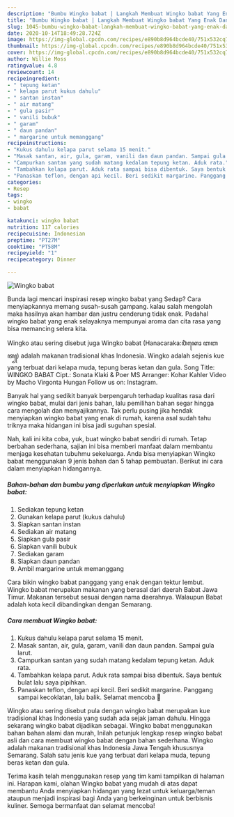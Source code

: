 ```yaml
---
description: "Bumbu Wingko babat | Langkah Membuat Wingko babat Yang Enak Dan Lezat"
title: "Bumbu Wingko babat | Langkah Membuat Wingko babat Yang Enak Dan Lezat"
slug: 1045-bumbu-wingko-babat-langkah-membuat-wingko-babat-yang-enak-dan-lezat
date: 2020-10-14T18:49:28.724Z
image: https://img-global.cpcdn.com/recipes/e890b8d964bcde40/751x532cq70/wingko-babat-foto-resep-utama.jpg
thumbnail: https://img-global.cpcdn.com/recipes/e890b8d964bcde40/751x532cq70/wingko-babat-foto-resep-utama.jpg
cover: https://img-global.cpcdn.com/recipes/e890b8d964bcde40/751x532cq70/wingko-babat-foto-resep-utama.jpg
author: Willie Moss
ratingvalue: 4.8
reviewcount: 14
recipeingredient:
- " tepung ketan"
- " kelapa parut kukus dahulu"
- " santan instan"
- " air matang"
- " gula pasir"
- " vanili bubuk"
- " garam"
- " daun pandan"
- " margarine untuk memanggang"
recipeinstructions:
- "Kukus dahulu kelapa parut selama 15 menit."
- "Masak santan, air, gula, garam, vanili dan daun pandan. Sampai gula larut."
- "Campurkan santan yang sudah matang kedalam tepung ketan. Aduk rata."
- "Tambahkan kelapa parut. Aduk rata sampai bisa dibentuk. Saya bentuk bulat lalu saya pipihkan."
- "Panaskan teflon, dengan api kecil. Beri sedikit margarine. Panggang sampai kecoklatan, lalu balik. Selamat mencoba 🙏"
categories:
- Resep
tags:
- wingko
- babat

katakunci: wingko babat 
nutrition: 117 calories
recipecuisine: Indonesian
preptime: "PT27M"
cooktime: "PT58M"
recipeyield: "1"
recipecategory: Dinner

---
```



![Wingko babat](https://img-global.cpcdn.com/recipes/e890b8d964bcde40/751x532cq70/wingko-babat-foto-resep-utama.jpg)

Bunda lagi mencari inspirasi resep wingko babat yang Sedap? Cara menyiapkannya memang susah-susah gampang. kalau salah mengolah maka hasilnya akan hambar dan justru cenderung tidak enak. Padahal wingko babat yang enak selayaknya mempunyai aroma dan cita rasa yang bisa memancing selera kita.

Wingko atau sering disebut juga Wingko babat (Hanacaraka:ꦮꦶꦁꦏꦺꦴ ꦧꦧꦠ꧀) adalah makanan tradisional khas Indonesia. Wingko adalah sejenis kue yang terbuat dari kelapa muda, tepung beras ketan dan gula. Song Title: WINGKO BABAT Cipt.: Sonata Klaki &amp; Poer MS Arranger: Kohar Kahler Video by Macho Virgonta Hungan Follow us on: Instagram.

Banyak hal yang sedikit banyak berpengaruh terhadap kualitas rasa dari wingko babat, mulai dari jenis bahan, lalu pemilihan bahan segar hingga cara mengolah dan menyajikannya. Tak perlu pusing jika hendak menyiapkan wingko babat yang enak di rumah, karena asal sudah tahu triknya maka hidangan ini bisa jadi suguhan spesial.


Nah, kali ini kita coba, yuk, buat wingko babat sendiri di rumah. Tetap berbahan sederhana, sajian ini bisa memberi manfaat dalam membantu menjaga kesehatan tubuhmu sekeluarga. Anda bisa menyiapkan Wingko babat menggunakan 9 jenis bahan dan 5 tahap pembuatan. Berikut ini cara dalam menyiapkan hidangannya.

<!--inarticleads1-->

##### Bahan-bahan dan bumbu yang diperlukan untuk menyiapkan Wingko babat:

1. Sediakan  tepung ketan
1. Gunakan  kelapa parut (kukus dahulu)
1. Siapkan  santan instan
1. Sediakan  air matang
1. Siapkan  gula pasir
1. Siapkan  vanili bubuk
1. Sediakan  garam
1. Siapkan  daun pandan
1. Ambil  margarine untuk memanggang


Cara bikin wingko babat panggang yang enak dengan tektur lembut. Wingko babat merupakan makanan yang berasal dari daerah Babat Jawa Timur. Makanan tersebut sesuai dengan nama daerahnya. Walaupun Babat adalah kota kecil dibandingkan dengan Semarang. 

<!--inarticleads2-->

##### Cara membuat Wingko babat:

1. Kukus dahulu kelapa parut selama 15 menit.
1. Masak santan, air, gula, garam, vanili dan daun pandan. Sampai gula larut.
1. Campurkan santan yang sudah matang kedalam tepung ketan. Aduk rata.
1. Tambahkan kelapa parut. Aduk rata sampai bisa dibentuk. Saya bentuk bulat lalu saya pipihkan.
1. Panaskan teflon, dengan api kecil. Beri sedikit margarine. Panggang sampai kecoklatan, lalu balik. Selamat mencoba 🙏


Wingko atau sering disebut pula dengan wingko babat merupakan kue tradisional khas Indonesia yang sudah ada sejak jaman dahulu. Hingga sekarang wingko babat dijadikan sebagai. Wingko babat menggunakan bahan bahan alami dan murah, Inilah petunjuk lengkap resep wingko babat asli dan cara membuat wingko babat dengan bahan sederhana. Wingko adalah makanan tradisional khas Indonesia Jawa Tengah khususnya Semarang. Salah satu jenis kue yang terbuat dari kelapa muda, tepung beras ketan dan gula. 

Terima kasih telah menggunakan resep yang tim kami tampilkan di halaman ini. Harapan kami, olahan Wingko babat yang mudah di atas dapat membantu Anda menyiapkan hidangan yang lezat untuk keluarga/teman ataupun menjadi inspirasi bagi Anda yang berkeinginan untuk berbisnis kuliner. Semoga bermanfaat dan selamat mencoba!
